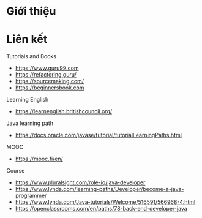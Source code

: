 # Giới thiệu


# Liên kết
Tutorials and Books
- https://www.guru99.com
- https://refactoring.guru/
- https://sourcemaking.com/
- https://beginnersbook.com

Learning English
- https://learnenglish.britishcouncil.org/

Java learning path
- https://docs.oracle.com/javase/tutorial/tutorialLearningPaths.html

MOOC
- https://mooc.fi/en/

Course
- https://www.pluralsight.com/role-iq/java-developer
- https://www.lynda.com/learning-paths/Developer/become-a-java-programmer
- https://www.lynda.com/Java-tutorials/Welcome/516591/566968-4.html
- https://openclassrooms.com/en/paths/78-back-end-developer-java
